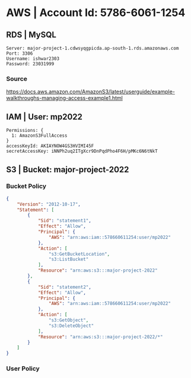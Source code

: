 # AWS | Account Id: 5786-6061-1254

## RDS | MySQL 
```
Server: major-project-1.cdwsyqgpicda.ap-south-1.rds.amazonaws.com
Port: 3306
Username: ishwar2303
Password: 23031999
```

### Source
https://docs.aws.amazon.com/AmazonS3/latest/userguide/example-walkthroughs-managing-access-example1.html

## IAM | User: mp2022
```
Permissions: {
  1: AmazonS3FullAccess
}
accessKeyId: AKIAYNOW4GS3HVIMI45F
secretAccessKey: iNNPh2uq2ITgXcr9DnPqdPho4F6H/pMKc6N6tNkT
```

## S3 | Bucket: major-project-2022 

### Bucket Policy
```json
{
    "Version": "2012-10-17",
    "Statement": [
        {
            "Sid": "statement1",
            "Effect": "Allow",
            "Principal": {
                "AWS": "arn:aws:iam::578660611254:user/mp2022"
            },
            "Action": [
                "s3:GetBucketLocation",
                "s3:ListBucket"
            ],
            "Resource": "arn:aws:s3:::major-project-2022"
        },
        {
            "Sid": "statement2",
            "Effect": "Allow",
            "Principal": {
                "AWS": "arn:aws:iam::578660611254:user/mp2022"
            },
            "Action": [
                "s3:GetObject",
                "s3:DeleteObject"
            ],
            "Resource": "arn:aws:s3:::major-project-2022/*"
        }
    ]
}
```

### User Policy
```json
```
